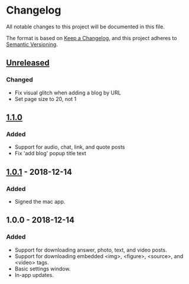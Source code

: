# Changelog
All notable changes to this project will be documented in this file.

The format is based on [Keep a Changelog](https://keepachangelog.com/en/1.0.0/),
and this project adheres to [Semantic Versioning](https://semver.org/spec/v2.0.0.html).

## [Unreleased]
### Changed
- Fix visual glitch when adding a blog by URL
- Set page size to 20, not 1

## [1.1.0]
### Added
- Support for audio, chat, link, and quote posts
- Fix 'add blog' popup title text

## [1.0.1] - 2018-12-14
### Added
- Signed the mac app.

## 1.0.0 - 2018-12-14
### Added
- Support for downloading answer, photo, text, and video posts.
- Support for downloading embedded \<img>, \<figure>, \<source>, and \<video> tags.
- Basic settings window.
- In-app updates.

[Unreleased]: https://github.com/thislooksfun/tumblweed/compare/v1.1.0...HEAD
[1.1.0]: https://github.com/thislooksfun/tumblweed/compare/v1.0.1...v1.1.0
[1.0.1]: https://github.com/thislooksfun/tumblweed/compare/v1.0.0...v1.0.1
<!-- First release: v1.0.0 -->